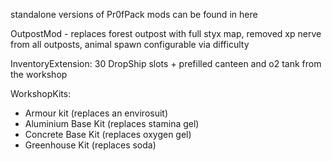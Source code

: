 standalone versions of Pr0fPack mods can be found in here

OutpostMod - replaces forest outpost with full styx map, removed xp nerve from all outposts, animal spawn configurable via difficulty

InventoryExtension: 30 DropShip slots + prefilled canteen and o2 tank from the workshop

WorkshopKits:
  - Armour kit (replaces an envirosuit)
  - Aluminium Base Kit (replaces stamina gel)
  - Concrete Base Kit (replaces oxygen gel)
  - Greenhouse Kit (replaces soda)
